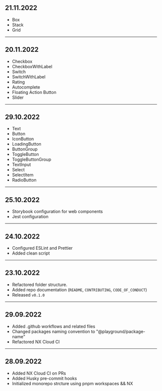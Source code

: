 ## 21.11.2022

- Box
- Stack
- Grid

---

## 20.11.2022

- Checkbox
- CheckboxWithLabel
- Switch
- SwitchWithLabel
- Rating
- Autocomplete
- Floating Action Button
- Slider

---

## 29.10.2022

- Text
- Button
- IconButton
- LoadingButton
- ButtonGroup
- ToggleButton
- ToggleButtonGroup
- TextInput
- Select
- SelectItem
- RadioButton

---

## 25.10.2022

- Storybook configuration for web components
- Jest configuration

---

## 24.10.2022

- Configured ESLint and Prettier
- Added clean script

---

## 23.10.2022

- Refactored folder structure.
- Added repo documentation (`README`, `CONTRIBUTING`, `CODE_OF_CONDUCT`)
- Released `v0.1.0`

---

## 29.09.2022

- Added .github workflows and related files
- Changed packages naming convention to "@playground/package-name"
- Refactored NX Cloud CI

---

## 28.09.2022

- Added NX Cloud CI on PRs
- Added Husky pre-commit hooks
- Initialized monorepo strcture using pnpm workspaces && NX
